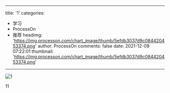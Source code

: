
---
title: '1'
categories: 
 - 学习
 - ProcessOn
 - 推荐
headimg: 'https://img.processon.com/chart_image/thumb/5efdb3037d9c084420453374.png'
author: ProcessOn
comments: false
date: 2021-12-09 07:22:01
thumbnail: 'https://img.processon.com/chart_image/thumb/5efdb3037d9c084420453374.png'
---

<div>   
<img class="thumb" alt="1" src="https://img.processon.com/chart_image/thumb/5efdb3037d9c084420453374.png" referrerpolicy="no-referrer">
<p>11</p>  
</div>
            